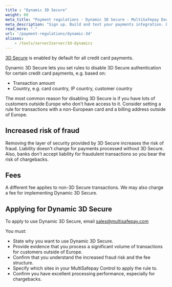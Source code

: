 ```yaml
---
title : "Dynamic 3D Secure"
weight: 60
meta_title: "Payment regulations - Dynamic 3D Secure - MultiSafepay Docs"
meta_description: "Sign up. Build and test your payments integration. Explore our products and services. Use our API reference, SDKs, and wrappers. Get support."
read_more: "."
url: '/payment-regulations/dynamic-3d'
aliases:
    - /tools/server2server/3d-dynamics
---
```


[3D Secure](/security-and-legal/payment-regulations/about-3d-secure/) is enabled by default for all credit card payments. 

Dynamic 3D Secure lets you set rules to disable 3D Secure authentication for certain credit card payments, e.g. based on:

- Transaction amount
- Country, e.g. card country, IP country, customer country

The most common reason for disabling 3D Secure is if you have lots of customers outside Europe who don't have access to it. Consider setting a rule for transactions with a non-European card and a billing address outside of Europe.

## Increased risk of fraud

Removing the layer of security provided by 3D Secure increases the risk of fraud. Liability doesn't change for payments processed without 3D Secure. Also, banks don't accept liability for fraudulent transactions so you bear the risk of chargebacks.

## Fees
A different fee applies to non-3D Secure transactions. We may also charge a fee for implementing Dynamic 3D Secure. 

## Applying for Dynamic 3D Secure
To apply to use Dynamic 3D Secure, email sales@multisafepay.com

You must:

- State why you want to use Dynamic 3D Secure.
- Provide evidence that you process a significant volume of transactions for customers outside of Europe.
- Confirm that you understand the increased fraud risk and the fee structure.
- Specify which sites in your MultiSafepay Control to apply the rule to.
- Confirm you have excellent processing performance, especially for chargebacks.